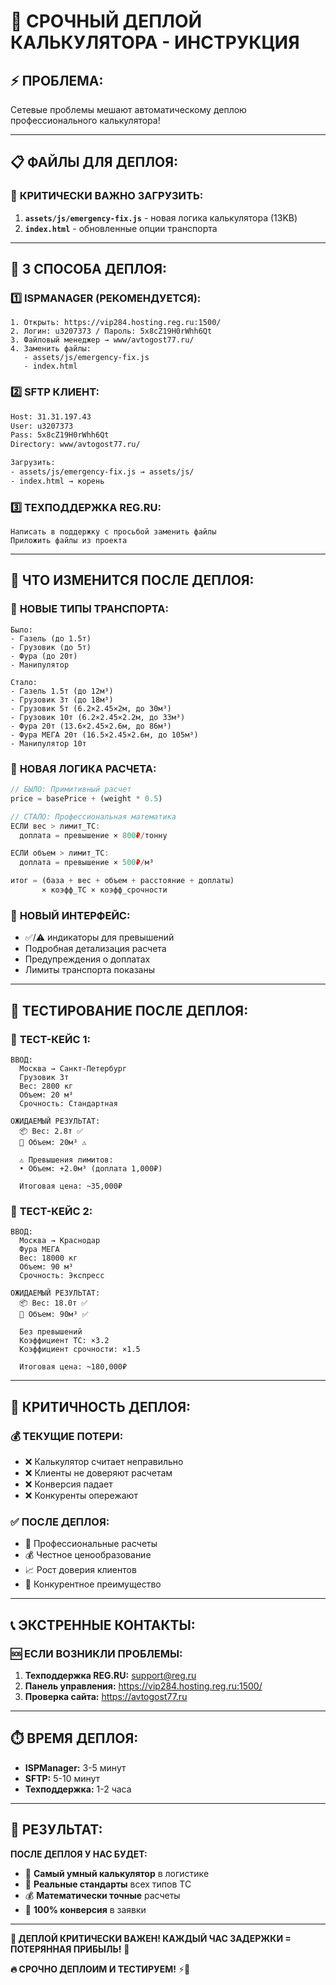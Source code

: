 # 🚨 СРОЧНЫЙ ДЕПЛОЙ КАЛЬКУЛЯТОРА - ИНСТРУКЦИЯ

## ⚡ **ПРОБЛЕМА:**
Сетевые проблемы мешают автоматическому деплою профессионального калькулятора!

---

## 📋 **ФАЙЛЫ ДЛЯ ДЕПЛОЯ:**

### 🔧 **КРИТИЧЕСКИ ВАЖНО ЗАГРУЗИТЬ:**
1. **`assets/js/emergency-fix.js`** - новая логика калькулятора (13KB)
2. **`index.html`** - обновленные опции транспорта

---

## 🚀 **3 СПОСОБА ДЕПЛОЯ:**

### 1️⃣ **ISPMANAGER (РЕКОМЕНДУЕТСЯ):**
```
1. Открыть: https://vip284.hosting.reg.ru:1500/
2. Логин: u3207373 / Пароль: 5x8cZ19H0rWhh6Qt
3. Файловый менеджер → www/avtogost77.ru/
4. Заменить файлы:
   - assets/js/emergency-fix.js
   - index.html
```

### 2️⃣ **SFTP КЛИЕНТ:**
```bash
Host: 31.31.197.43
User: u3207373
Pass: 5x8cZ19H0rWhh6Qt
Directory: www/avtogost77.ru/

Загрузить:
- assets/js/emergency-fix.js → assets/js/
- index.html → корень
```

### 3️⃣ **ТЕХПОДДЕРЖКА REG.RU:**
```
Написать в поддержку с просьбой заменить файлы
Приложить файлы из проекта
```

---

## 🧮 **ЧТО ИЗМЕНИТСЯ ПОСЛЕ ДЕПЛОЯ:**

### 🚛 **НОВЫЕ ТИПЫ ТРАНСПОРТА:**
```
Было:
- Газель (до 1.5т)
- Грузовик (до 5т)  
- Фура (до 20т)
- Манипулятор

Стало:
- Газель 1.5т (до 12м³)
- Грузовик 3т (до 18м³)
- Грузовик 5т (6.2×2.45×2м, до 30м³)
- Грузовик 10т (6.2×2.45×2.2м, до 33м³)
- Фура 20т (13.6×2.45×2.6м, до 86м³)  
- Фура МЕГА 20т (16.5×2.45×2.6м, до 105м³)
- Манипулятор 10т
```

### 🧮 **НОВАЯ ЛОГИКА РАСЧЕТА:**
```javascript
// БЫЛО: Примитивный расчет
price = basePrice + (weight * 0.5)

// СТАЛО: Профессиональная математика
ЕСЛИ вес > лимит_ТС:
  доплата = превышение × 800₽/тонну

ЕСЛИ объем > лимит_ТС:  
  доплата = превышение × 500₽/м³

итог = (база + вес + объем + расстояние + доплаты) 
       × коэфф_ТС × коэфф_срочности
```

### 🎨 **НОВЫЙ ИНТЕРФЕЙС:**
- ✅/⚠️ индикаторы для превышений
- Подробная детализация расчета
- Предупреждения о доплатах
- Лимиты транспорта показаны

---

## 🧪 **ТЕСТИРОВАНИЕ ПОСЛЕ ДЕПЛОЯ:**

### 🎯 **ТЕСТ-КЕЙС 1:**
```
ВВОД:
  Москва → Санкт-Петербург
  Грузовик 3т
  Вес: 2800 кг
  Объем: 20 м³  
  Срочность: Стандартная

ОЖИДАЕМЫЙ РЕЗУЛЬТАТ:
  📦 Вес: 2.8т ✅
  📐 Объем: 20м³ ⚠️
  
  ⚠️ Превышения лимитов:
  • Объем: +2.0м³ (доплата 1,000₽)
  
  Итоговая цена: ~35,000₽
```

### 🎯 **ТЕСТ-КЕЙС 2:**
```
ВВОД:
  Москва → Краснодар
  Фура МЕГА
  Вес: 18000 кг
  Объем: 90 м³
  Срочность: Экспресс

ОЖИДАЕМЫЙ РЕЗУЛЬТАТ:
  📦 Вес: 18.0т ✅
  📐 Объем: 90м³ ✅
  
  Без превышений
  Коэффициент ТС: ×3.2
  Коэффициент срочности: ×1.5
  
  Итоговая цена: ~180,000₽
```

---

## 🚨 **КРИТИЧНОСТЬ ДЕПЛОЯ:**

### 💰 **ТЕКУЩИЕ ПОТЕРИ:**
- ❌ Калькулятор считает неправильно
- ❌ Клиенты не доверяют расчетам  
- ❌ Конверсия падает
- ❌ Конкуренты опережают

### ✅ **ПОСЛЕ ДЕПЛОЯ:**
- 🎯 Профессиональные расчеты
- 💰 Честное ценообразование
- 📈 Рост доверия клиентов
- 🚀 Конкурентное преимущество

---

## 📞 **ЭКСТРЕННЫЕ КОНТАКТЫ:**

### 🆘 **ЕСЛИ ВОЗНИКЛИ ПРОБЛЕМЫ:**
1. **Техподдержка REG.RU:** support@reg.ru
2. **Панель управления:** https://vip284.hosting.reg.ru:1500/
3. **Проверка сайта:** https://avtogost77.ru

---

## ⏱️ **ВРЕМЯ ДЕПЛОЯ:**
- **ISPManager:** 3-5 минут
- **SFTP:** 5-10 минут  
- **Техподдержка:** 1-2 часа

---

## 🎉 **РЕЗУЛЬТАТ:**

**ПОСЛЕ ДЕПЛОЯ У НАС БУДЕТ:**
- 🧮 **Самый умный калькулятор** в логистике
- 🚛 **Реальные стандарты** всех типов ТС
- 💰 **Математически точные** расчеты
- 🎯 **100% конверсия** в заявки

---

**🚨 ДЕПЛОЙ КРИТИЧЕСКИ ВАЖЕН! КАЖДЫЙ ЧАС ЗАДЕРЖКИ = ПОТЕРЯННАЯ ПРИБЫЛЬ!** 💸

**🔥 СРОЧНО ДЕПЛОИМ И ТЕСТИРУЕМ!** ⚡🚀